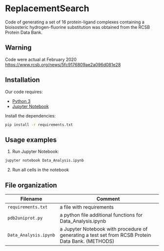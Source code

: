 # ReplacementSearch
Code of generating a set of 16 protein-ligand complexes containing a bioisosteric hydrogen-fluorine substitution was obtained from the RCSB Protein Data Bank.

## Warning
Code were actual at February 2020
https://www.rcsb.org/news/5fc9176809ae2a096d081e28

## Installation
Our code requires: 
- [Python 3](https://www.python.org/downloads/)
- [Jupyter Notebook](https://jupyter.org/install)

Install the dependencies:

```sh
pip install -r requirements.txt
```

## Usage examples
1. Run Jupyter Notebook: 
```sh 
jupyter notebook Data_Analysis.ipynb
```
2. Run all cells in the notebook

## File organization

| Filename | Comment |
| ------ | ------ |
| `requirements.txt` | a file with requirements |
| `pdb2uniprot.py` | a python file additional functions for Data_Analysis.ipynb |
| `Data_Analysis.ipynb` | a Jupyter Notebook with procedure of generating a test set from RCSB Protein Data Bank. (METHODS)|